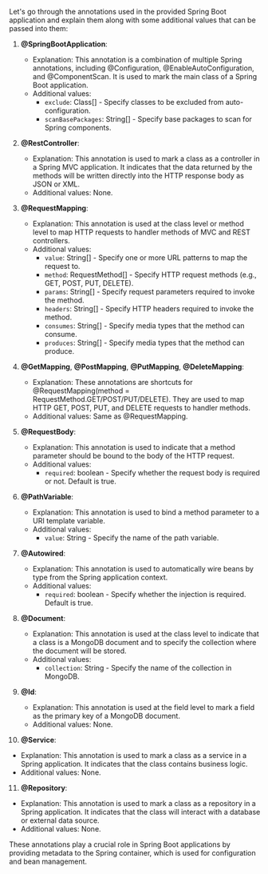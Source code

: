Let's go through the annotations used in the provided Spring Boot application and explain them along with some additional values that can be passed into them:

1. **@SpringBootApplication**:
    - Explanation: This annotation is a combination of multiple Spring annotations, including @Configuration, @EnableAutoConfiguration, and @ComponentScan. It is used to mark the main class of a Spring Boot application.
    - Additional values:
        - `exclude`: Class[] - Specify classes to be excluded from auto-configuration.
        - `scanBasePackages`: String[] - Specify base packages to scan for Spring components.

2. **@RestController**:
    - Explanation: This annotation is used to mark a class as a controller in a Spring MVC application. It indicates that the data returned by the methods will be written directly into the HTTP response body as JSON or XML.
    - Additional values: None.

3. **@RequestMapping**:
    - Explanation: This annotation is used at the class level or method level to map HTTP requests to handler methods of MVC and REST controllers.
    - Additional values:
        - `value`: String[] - Specify one or more URL patterns to map the request to.
        - `method`: RequestMethod[] - Specify HTTP request methods (e.g., GET, POST, PUT, DELETE).
        - `params`: String[] - Specify request parameters required to invoke the method.
        - `headers`: String[] - Specify HTTP headers required to invoke the method.
        - `consumes`: String[] - Specify media types that the method can consume.
        - `produces`: String[] - Specify media types that the method can produce.

4. **@GetMapping**, **@PostMapping**, **@PutMapping**, **@DeleteMapping**:
    - Explanation: These annotations are shortcuts for @RequestMapping(method = RequestMethod.GET/POST/PUT/DELETE). They are used to map HTTP GET, POST, PUT, and DELETE requests to handler methods.
    - Additional values: Same as @RequestMapping.

5. **@RequestBody**:
    - Explanation: This annotation is used to indicate that a method parameter should be bound to the body of the HTTP request.
    - Additional values:
        - `required`: boolean - Specify whether the request body is required or not. Default is true.

6. **@PathVariable**:
    - Explanation: This annotation is used to bind a method parameter to a URI template variable.
    - Additional values:
        - `value`: String - Specify the name of the path variable.

7. **@Autowired**:
    - Explanation: This annotation is used to automatically wire beans by type from the Spring application context.
    - Additional values:
        - `required`: boolean - Specify whether the injection is required. Default is true.

8. **@Document**:
    - Explanation: This annotation is used at the class level to indicate that a class is a MongoDB document and to specify the collection where the document will be stored.
    - Additional values:
        - `collection`: String - Specify the name of the collection in MongoDB.

9. **@Id**:
    - Explanation: This annotation is used at the field level to mark a field as the primary key of a MongoDB document.
    - Additional values: None.

10. **@Service**:
- Explanation: This annotation is used to mark a class as a service in a Spring application. It indicates that the class contains business logic.
- Additional values: None.

11. **@Repository**:
- Explanation: This annotation is used to mark a class as a repository in a Spring application. It indicates that the class will interact with a database or external data source.
- Additional values: None.

These annotations play a crucial role in Spring Boot applications by providing metadata to the Spring container, which is used for configuration and bean management.